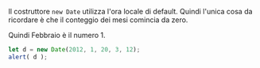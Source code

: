 Il costruttore `new Date` utilizza l'ora locale di default. Quindi l'unica cosa da ricordare è che il conteggio dei mesi comincia da zero.

Quindi Febbraio è il numero 1.

```js run
let d = new Date(2012, 1, 20, 3, 12);
alert( d );
```
